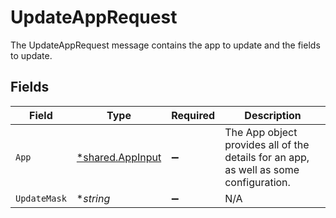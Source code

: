 # UpdateAppRequest

The UpdateAppRequest message contains the app to update and the fields to update.


## Fields

| Field                                                                                 | Type                                                                                  | Required                                                                              | Description                                                                           |
| ------------------------------------------------------------------------------------- | ------------------------------------------------------------------------------------- | ------------------------------------------------------------------------------------- | ------------------------------------------------------------------------------------- |
| `App`                                                                                 | [*shared.AppInput](../../../pkg/models/shared/appinput.md)                            | :heavy_minus_sign:                                                                    | The App object provides all of the details for an app, as well as some configuration. |
| `UpdateMask`                                                                          | **string*                                                                             | :heavy_minus_sign:                                                                    | N/A                                                                                   |